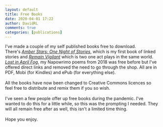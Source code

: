 ```yaml
---  
layout: default  
title: Free Books  
date: 2020-04-01 17:22  
author: DavidRL  
comments: true  
categories: [publications]  
---  
```


<p>I've made a couple of my self published books free to download.<br />There's <em><a href="/amberstars/">Amber Stars: One Night of Stories</a></em>, which is my first book of linked stories and <em><a href="/remainvigilant/">Remain Vigilant</a></em> which is two one act plays in the same world. <em><a href="/aprilfog/">Lost in April Fog</a></em>, my Napowrimo poems from 2018 was free before but I've offered direct links and removed the need to go through the shop. All are in PDF, Mobi (for Kindles) and ePub (for everything else).<br /><br />All the books have now been changed to Creative Commons licences so feel free to distribute and remix them if you so wish.<br /><br />I've seen a few people offer up free books during the pandemic. I've wanted to do this for a little while, so this was the prompting I needed. They will all remain free after as well, this isn't a limited time thing.<br /><br />Hope you enjoy.</p>  
